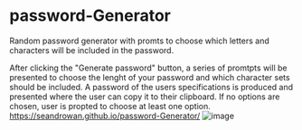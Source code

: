 # password-Generator
Random password generator with promts to choose which letters and characters will be included in the password.

After clicking the "Generate password" button, a series of promtpts will be presented to choose the lenght of your password and which character sets should be included. A password of the users specifications is produced and presented where the user can copy it to their clipboard. If no options are chosen, user is propted to choose at least one option.  
https://seandrowan.github.io/password-Generator/
![image](https://github.com/SeanDRowan/cuddly-garbanzo/assets/132227570/d2d757e7-2bc0-4106-a52c-da5664e63567)
